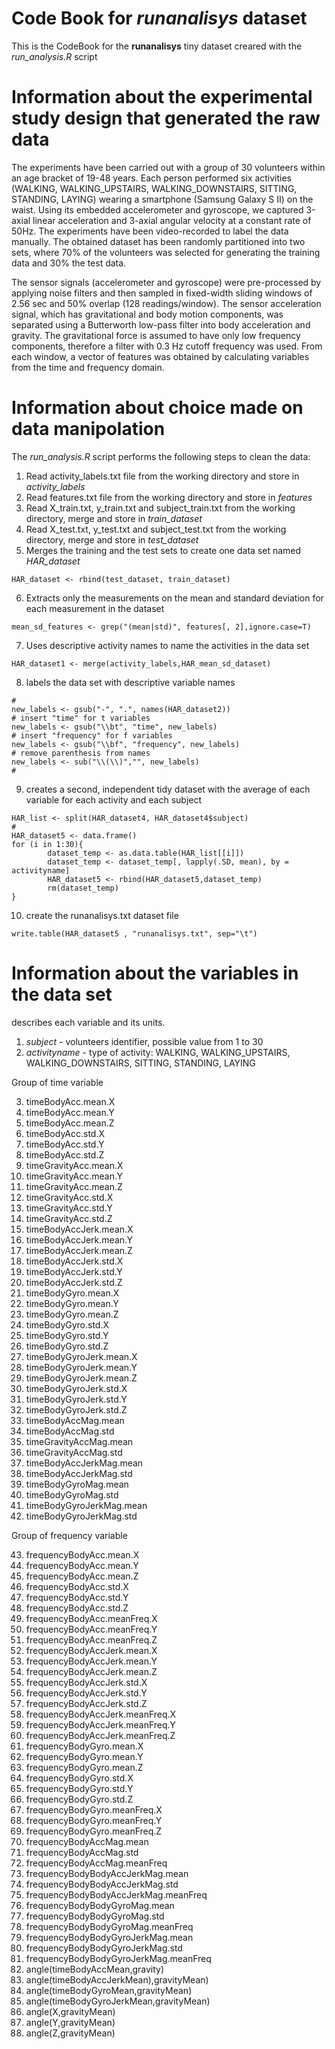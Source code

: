 # Code Book for *runanalisys* dataset

This is the CodeBook for the **runanalisys** tiny dataset creared with the *run_analysis.R* script

# Information about the experimental study design that generated the raw data 
The experiments have been carried out with a group of 30 volunteers within an age bracket of 19-48 years. Each person performed six activities (WALKING, WALKING_UPSTAIRS, WALKING_DOWNSTAIRS, SITTING, STANDING, LAYING) wearing a smartphone (Samsung Galaxy S II) on the waist. Using its embedded accelerometer and gyroscope, we captured 3-axial linear acceleration and 3-axial angular velocity at a constant rate of 50Hz. The experiments have been video-recorded to label the data manually. The obtained dataset has been randomly partitioned into two sets, where 70% of the volunteers was selected for generating the training data and 30% the test data. 

The sensor signals (accelerometer and gyroscope) were pre-processed by applying noise filters and then sampled in fixed-width sliding windows of 2.56 sec and 50% overlap (128 readings/window). The sensor acceleration signal, which has gravitational and body motion components, was separated using a Butterworth low-pass filter into body acceleration and gravity. The gravitational force is assumed to have only low frequency components, therefore a filter with 0.3 Hz cutoff frequency was used. From each window, a vector of features was obtained by calculating variables from the time and frequency domain.

# Information about choice made on data manipolation
The *run_analysis.R* script performs the following steps to clean the data:  

1. Read activity_labels.txt file from the working directory and store in *activity_labels*
2. Read features.txt file from the working directory and store in *features*
3. Read X_train.txt, y_train.txt and subject_train.txt from the working directory, merge and store in *train_dataset*
4. Read X_test.txt, y_test.txt and subject_test.txt from the working directory, merge and store in *test_dataset*
5. Merges the training and the test sets to create one data set named *HAR_dataset*
```
HAR_dataset <- rbind(test_dataset, train_dataset)
```
6. Extracts only the measurements on the mean and standard deviation for each measurement in the dataset  
```
mean_sd_features <- grep("(mean|std)", features[, 2],ignore.case=T)
```
7. Uses descriptive activity names to name the activities in the data set
```
HAR_dataset1 <- merge(activity_labels,HAR_mean_sd_dataset)
```
8. labels the data set with descriptive variable names
```
#
new_labels <- gsub("-", ".", names(HAR_dataset2))
# insert "time" for t variables
new_labels <- gsub("\\bt", "time", new_labels)
# insert "frequency" for f variables
new_labels <- gsub("\\bf", "frequency", new_labels)
# remove parenthesis from names
new_labels <- sub("\\(\\)","", new_labels)
#
```
9. creates a second, independent tidy dataset with the average of each variable for each activity and each subject
```
HAR_list <- split(HAR_dataset4, HAR_dataset4$subject)
#
HAR_dataset5 <- data.frame()
for (i in 1:30){
        dataset_temp <- as.data.table(HAR_list[[i]])
        dataset_temp <- dataset_temp[, lapply(.SD, mean), by = activityname]
        HAR_dataset5 <- rbind(HAR_dataset5,dataset_temp)
        rm(dataset_temp)
}
```
10. create the runanalisys.txt dataset file
```
write.table(HAR_dataset5 , "runanalisys.txt", sep="\t")
```
# Information about the variables in the data set
describes each variable and its units.

1. *subject* - volunteers identifier, possible value from 1 to 30        
2. *activityname* - type of activity: WALKING, WALKING_UPSTAIRS, WALKING_DOWNSTAIRS, SITTING, STANDING, LAYING

Group of time variable

3. timeBodyAcc.mean.X
4. timeBodyAcc.mean.Y
5. timeBodyAcc.mean.Z
6. timeBodyAcc.std.X
7. timeBodyAcc.std.Y
8. timeBodyAcc.std.Z
9. timeGravityAcc.mean.X
10. timeGravityAcc.mean.Y
11. timeGravityAcc.mean.Z
12. timeGravityAcc.std.X
13. timeGravityAcc.std.Y
14. timeGravityAcc.std.Z
15. timeBodyAccJerk.mean.X
16. timeBodyAccJerk.mean.Y
17. timeBodyAccJerk.mean.Z
18. timeBodyAccJerk.std.X
19. timeBodyAccJerk.std.Y
20. timeBodyAccJerk.std.Z
21. timeBodyGyro.mean.X
22. timeBodyGyro.mean.Y
23. timeBodyGyro.mean.Z
24. timeBodyGyro.std.X
25. timeBodyGyro.std.Y
26. timeBodyGyro.std.Z
27. timeBodyGyroJerk.mean.X
28. timeBodyGyroJerk.mean.Y
29. timeBodyGyroJerk.mean.Z
30. timeBodyGyroJerk.std.X
31. timeBodyGyroJerk.std.Y
32. timeBodyGyroJerk.std.Z
33. timeBodyAccMag.mean
34. timeBodyAccMag.std
35. timeGravityAccMag.mean
36. timeGravityAccMag.std
37. timeBodyAccJerkMag.mean
38. timeBodyAccJerkMag.std
39. timeBodyGyroMag.mean
40. timeBodyGyroMag.std
41. timeBodyGyroJerkMag.mean
42. timeBodyGyroJerkMag.std

Group of frequency variable

43. frequencyBodyAcc.mean.X
44. frequencyBodyAcc.mean.Y
45. frequencyBodyAcc.mean.Z
46. frequencyBodyAcc.std.X
47. frequencyBodyAcc.std.Y
48. frequencyBodyAcc.std.Z
49. frequencyBodyAcc.meanFreq.X
50. frequencyBodyAcc.meanFreq.Y
51. frequencyBodyAcc.meanFreq.Z
52. frequencyBodyAccJerk.mean.X
53. frequencyBodyAccJerk.mean.Y
54. frequencyBodyAccJerk.mean.Z
55. frequencyBodyAccJerk.std.X
56. frequencyBodyAccJerk.std.Y
57. frequencyBodyAccJerk.std.Z
58. frequencyBodyAccJerk.meanFreq.X
59. frequencyBodyAccJerk.meanFreq.Y
60. frequencyBodyAccJerk.meanFreq.Z
61. frequencyBodyGyro.mean.X
62. frequencyBodyGyro.mean.Y
63. frequencyBodyGyro.mean.Z
64. frequencyBodyGyro.std.X
65. frequencyBodyGyro.std.Y
66. frequencyBodyGyro.std.Z
67. frequencyBodyGyro.meanFreq.X
68. frequencyBodyGyro.meanFreq.Y
69. frequencyBodyGyro.meanFreq.Z
70. frequencyBodyAccMag.mean
71. frequencyBodyAccMag.std
72. frequencyBodyAccMag.meanFreq
73. frequencyBodyBodyAccJerkMag.mean
74. frequencyBodyBodyAccJerkMag.std
75. frequencyBodyBodyAccJerkMag.meanFreq
76. frequencyBodyBodyGyroMag.mean
77. frequencyBodyBodyGyroMag.std
78. frequencyBodyBodyGyroMag.meanFreq
79. frequencyBodyBodyGyroJerkMag.mean
80. frequencyBodyBodyGyroJerkMag.std
81. frequencyBodyBodyGyroJerkMag.meanFreq
82. angle(timeBodyAccMean,gravity)
83. angle(timeBodyAccJerkMean),gravityMean)
84. angle(timeBodyGyroMean,gravityMean)
85. angle(timeBodyGyroJerkMean,gravityMean)
86. angle(X,gravityMean)
87. angle(Y,gravityMean)
88. angle(Z,gravityMean)
